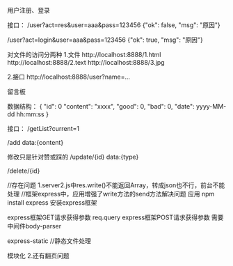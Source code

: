 用户注册、登录

接口：
/user?act=res&user=aaa&pass=123456
        {"ok": false, "msg": "原因"}

/user?act=login&user=aaa&pass=123456
        {"ok": true, "msg": "原因"}


对文件的访问分两种
1.文件
http://localhost:8888/1.html
http://localhost:8888/2.text
http://localhost:8888/3.jpg

2.接口
http://localhost:8888/user?name=...



留言板

数据结构：
    {
        "id": 0
        "content": "xxxx",
        "good": 0,
        "bad": 0,
        "date": yyyy-MM-dd hh:mm:ss
    }

接口：
/getList?current=1

/add
data:{content}

修改只是针对赞或踩的
/update/{id}
data:{type}

/delete/{id}



//存在问题
1.server2.js中res.write()不能返回Array，转成json也不行，前台不能处理
//框架express中，应用增强了write方法的send方法解决问题
应用 npm install express 安装express框架

express框架GET请求获得参数
    req.query
express框架POST请求获得参数
    需要中间件body-parser


express-static //静态文件处理

模块化
2.还有翻页问题